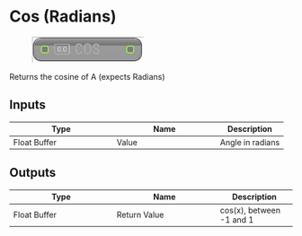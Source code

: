 # Cos (Radians)

<div align="left" data-full-width="false">

<figure><img src="Cos_(Radians).png" alt=""><figcaption></figcaption></figure>

</div>

Returns the cosine of A (expects Radians)

## Inputs

<table>
<thead><tr><th width="170">Type</th><th width="170">Name</th><th>Description</th></tr></thead>
<tbody>
<tr><td>Float Buffer</td><td>Value</td><td>Angle in radians</td></tr>
</tbody>
</table>

## Outputs

<table>
<thead><tr><th width="170">Type</th><th width="170">Name</th><th>Description</th></tr></thead>
<tbody>
<tr><td>Float Buffer</td><td>Return Value</td><td>cos(x), between -1 and 1</td></tr>
</tbody>
</table>